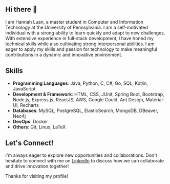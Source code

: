 ## Hi there 👋

I am Hannah Luan, a master student in Computer and Information Technology at the University of Pennsylvania. I am a self-motivated individual with a strong ability to learn quickly and adapt to new challenges. With extensive experience in full-stack development, I have honed my technical skills while also cultivating strong interpersonal abilities. I am eager to apply my skills and passion for technology to make meaningful contributions in a dynamic and innovative environment.

<!--
**hqluan/hqluan** is a ✨ _special_ ✨ repository because its `README.md` (this file) appears on your GitHub profile.

Here are some ideas to get you started:

- 🔭 I’m currently working on ...
- 🌱 I’m currently learning ...
- 👯 I’m looking to collaborate on ...
- 🤔 I’m looking for help with ...
- 💬 Ask me about ...
- 📫 How to reach me: ...
- 😄 Pronouns: ...
- ⚡ Fun fact: ...
-->

## Skills
* **Programming Languages**: Java, Python, C, C#, Go, SQL, Kotlin, JavaScript
* **Development & Framework**: HTML, CSS, JUnit, Spring Boot, Bootstrap, Node.js, Express.js, ReactJS, AWS, Google Could, Ant Design, Material-UI, Recharts
* **Databases**: MySQL, PostgreSQL, ElasticSearch, MongoDB, DBeaver, Neo4j
* **DevOps**: Docker
* **Others**: Git, Linux, LaTeX

## Let's Connect!
I'm always eager to explore new opportunities and collaborations. Don't hesitate to connect with me on [LinkedIn](https://www.linkedin.com/in/hannahluan/) to discuss how we can collaborate and drive innovation together!

Thanks for visiting my profile!
